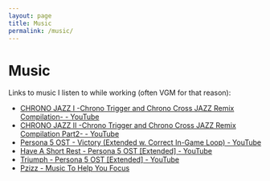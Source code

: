 ```yaml
---
layout: page
title: Music
permalink: /music/
---
```


# Music

Links to music I listen to while working (often VGM for that reason):

- [CHRONO JAZZ I -Chrono Trigger and Chrono Cross JAZZ Remix Compilation- - YouTube](https://www.youtube.com/watch?v=ZRPU14skoHg)
- [CHRONO JAZZ II -Chrono Trigger and Chrono Cross JAZZ Remix Compilation Part2- - YouTube](https://www.youtube.com/watch?v=AECX7omi-lc)
- [Persona 5 OST - Victory (Extended w. Correct In-Game Loop) - YouTube](https://www.youtube.com/watch?v=Ec4YbVP9R-A)
- [Have A Short Rest - Persona 5 OST [Extended] - YouTube](https://www.youtube.com/watch?v=jU44Lx_jCFo)
- [Triumph - Persona 5 OST [Extended] - YouTube](https://www.youtube.com/watch?v=JTny2jNoqc0)
- [Pzizz - Music To Help You Focus](https://focus.pzizz.com/)
